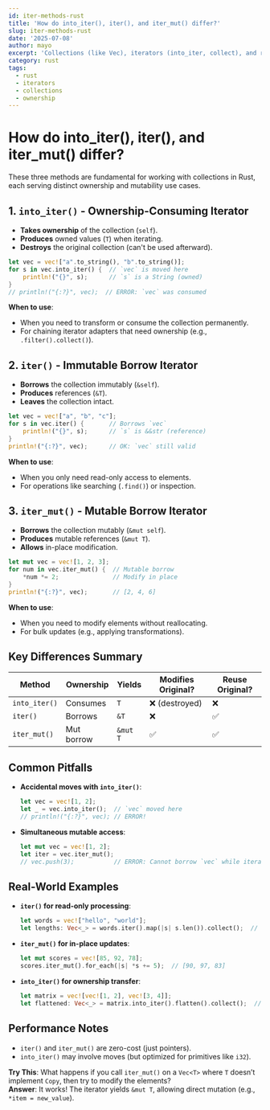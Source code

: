 ```yaml
---
id: iter-methods-rust
title: 'How do into_iter(), iter(), and iter_mut() differ?'
slug: iter-methods-rust
date: '2025-07-08'
author: mayo
excerpt: 'Collections (like Vec), iterators (into_iter, collect), and related concepts'
category: rust
tags:
  - rust
  - iterators
  - collections
  - ownership
---
```


# How do into_iter(), iter(), and iter_mut() differ?

These three methods are fundamental for working with collections in Rust, each serving distinct ownership and mutability use cases.

## 1. `into_iter()` - Ownership-Consuming Iterator

- **Takes ownership** of the collection (`self`).
- **Produces** owned values (`T`) when iterating.
- **Destroys** the original collection (can't be used afterward).

```rust
let vec = vec!["a".to_string(), "b".to_string()];
for s in vec.into_iter() {  // `vec` is moved here
    println!("{}", s);      // `s` is a String (owned)
}
// println!("{:?}", vec);  // ERROR: `vec` was consumed
```

**When to use**:
- When you need to transform or consume the collection permanently.
- For chaining iterator adapters that need ownership (e.g., `.filter().collect()`).

## 2. `iter()` - Immutable Borrow Iterator

- **Borrows** the collection immutably (`&self`).
- **Produces** references (`&T`).
- **Leaves** the collection intact.

```rust
let vec = vec!["a", "b", "c"];
for s in vec.iter() {       // Borrows `vec`
    println!("{}", s);      // `s` is &&str (reference)
}
println!("{:?}", vec);      // OK: `vec` still valid
```

**When to use**:
- When you only need read-only access to elements.
- For operations like searching (`.find()`) or inspection.

## 3. `iter_mut()` - Mutable Borrow Iterator

- **Borrows** the collection mutably (`&mut self`).
- **Produces** mutable references (`&mut T`).
- **Allows** in-place modification.

```rust
let mut vec = vec![1, 2, 3];
for num in vec.iter_mut() {  // Mutable borrow
    *num *= 2;               // Modify in place
}
println!("{:?}", vec);       // [2, 4, 6]
```

**When to use**:
- When you need to modify elements without reallocating.
- For bulk updates (e.g., applying transformations).

## Key Differences Summary

| Method        | Ownership     | Yields     | Modifies Original? | Reuse Original? |
|---------------|---------------|------------|--------------------|-----------------|
| `into_iter()` | Consumes      | `T`        | ❌ (destroyed)      | ❌              |
| `iter()`      | Borrows       | `&T`       | ❌                 | ✅              |
| `iter_mut()`  | Mut borrow    | `&mut T`   | ✅                 | ✅              |

## Common Pitfalls

- **Accidental moves with `into_iter()`**:
  ```rust
  let vec = vec![1, 2];
  let _ = vec.into_iter();  // `vec` moved here
  // println!("{:?}", vec); // ERROR!
  ```

- **Simultaneous mutable access**:
  ```rust
  let mut vec = vec![1, 2];
  let iter = vec.iter_mut();
  // vec.push(3);           // ERROR: Cannot borrow `vec` while iterator exists
  ```

## Real-World Examples

- **`iter()` for read-only processing**:
  ```rust
  let words = vec!["hello", "world"];
  let lengths: Vec<_> = words.iter().map(|s| s.len()).collect();  // [5, 5]
  ```

- **`iter_mut()` for in-place updates**:
  ```rust
  let mut scores = vec![85, 92, 78];
  scores.iter_mut().for_each(|s| *s += 5);  // [90, 97, 83]
  ```

- **`into_iter()` for ownership transfer**:
  ```rust
  let matrix = vec![vec![1, 2], vec![3, 4]];
  let flattened: Vec<_> = matrix.into_iter().flatten().collect();  // [1, 2, 3, 4]
  ```

## Performance Notes

- `iter()` and `iter_mut()` are zero-cost (just pointers).
- `into_iter()` may involve moves (but optimized for primitives like `i32`).

**Try This**: What happens if you call `iter_mut()` on a `Vec<T>` where `T` doesn’t implement `Copy`, then try to modify the elements?  
**Answer**: It works! The iterator yields `&mut T`, allowing direct mutation (e.g., `*item = new_value`).
